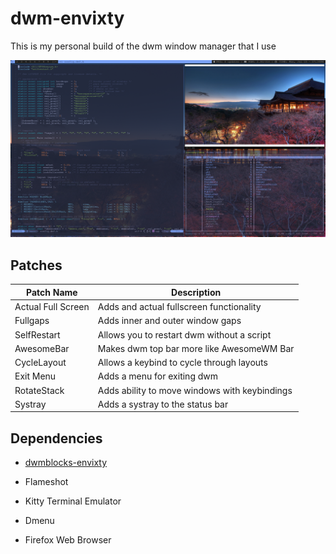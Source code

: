 # dwm-envixty

This is my personal build of the dwm window manager that I use

![Desktop](https://github.com/redkittty/dwm-envixty/blob/main/Screenshot/desktop.png)

## Patches

| Patch Name         | Description                                   |
|--------------------|-----------------------------------------------|
| Actual Full Screen | Adds and actual fullscreen functionality      |
| Fullgaps           | Adds inner and outer window gaps              |
| SelfRestart        | Allows you to restart dwm without a script    |
| AwesomeBar         | Makes dwm top bar more like AwesomeWM Bar     |
| CycleLayout        | Allows a keybind to cycle through layouts     |
| Exit Menu          | Adds a menu for exiting dwm                   |
| RotateStack        | Adds ability to move windows with keybindings |
| Systray            | Adds a systray to the status bar              |


## Dependencies

- [dwmblocks-envixty](https://github.com/redkittty/dwmblocks-envixty)

- Flameshot

- Kitty Terminal Emulator

- Dmenu

- Firefox Web Browser

